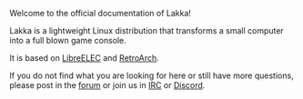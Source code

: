 Welcome to the official documentation of Lakka!

Lakka is a lightweight Linux distribution that transforms a small computer into a full blown game console.

It is based on [LibreELEC](https://libreelec.tv/) and [RetroArch](https://www.retroarch.com/).

If you do not find what you are looking for here or still have more questions, please post in the [forum](https://forums.libretro.com/c/libretro/lakka-tv-general) or join us in [IRC](https://web.libera.chat/#lakkatv) or [Discord](https://discord.gg/BNFR4hM).
